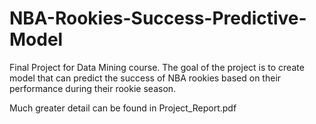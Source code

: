 # NBA-Rookies-Success-Predictive-Model
Final Project for Data Mining course. The goal of the project is to create model that can predict the success of NBA rookies based on their performance during their rookie season.

Much greater detail can be found in Project_Report.pdf
